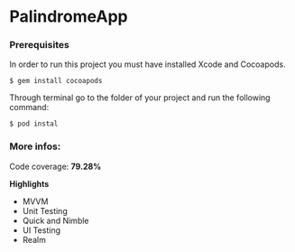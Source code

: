 # PalindromeApp

### Prerequisites

In order to run this project you must have installed Xcode and Cocoapods.

```
$ gem install cocoapods
```
Through terminal go to the folder of your project and run the following command:

```
$ pod instal
```

### More infos:

Code coverage: **79.28%**

**Highlights**
- MVVM 
- Unit Testing
- Quick and Nimble
- UI Testing
- Realm 
